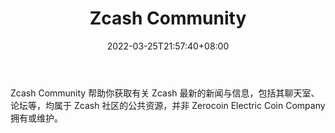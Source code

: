 ﻿---
weight: 
title: "Zcash Community"
description: "Zcash Community 帮助你获取有关 Zcash 最新的新闻与信息，包括其聊天室、论坛等，均属于 Zcash 社区的公共资源，并非 Zerocoin Electric Coin Company 拥有或维护"
date: 2022-03-25T21:57:40+08:00
lastmod: 2022-03-25T16:45:40+08:00
draft: false
authors: ["Metabd"]
featuredImage: "zcash-community.jpg"
link: ""
tags: ["元宇宙社区","Zcash Community"]
categories: ["navigation"]
navigation: ["元宇宙社区"]
lightgallery: true
toc: true
pinned: false
recommend: false
recommend1: false
---
Zcash Community 帮助你获取有关 Zcash 最新的新闻与信息，包括其聊天室、论坛等，均属于 Zcash 社区的公共资源，并非 Zerocoin Electric Coin Company 拥有或维护。
